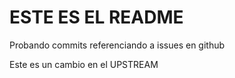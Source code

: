 # ESTE ES EL README

Probando commits referenciando a issues en github

Este es un cambio en el UPSTREAM
